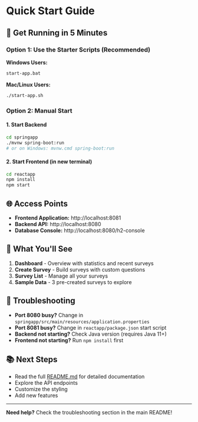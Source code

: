 # Quick Start Guide

## 🚀 Get Running in 5 Minutes

### Option 1: Use the Starter Scripts (Recommended)

**Windows Users:**
```bash
start-app.bat
```

**Mac/Linux Users:**
```bash
./start-app.sh
```

### Option 2: Manual Start

#### 1. Start Backend
```bash
cd springapp
./mvnw spring-boot:run
# or on Windows: mvnw.cmd spring-boot:run
```

#### 2. Start Frontend (in new terminal)
```bash
cd reactapp
npm install
npm start
```

## 🌐 Access Points

- **Frontend Application:** http://localhost:8081
- **Backend API:** http://localhost:8080
- **Database Console:** http://localhost:8080/h2-console

## 📱 What You'll See

1. **Dashboard** - Overview with statistics and recent surveys
2. **Create Survey** - Build surveys with custom questions
3. **Survey List** - Manage all your surveys
4. **Sample Data** - 3 pre-created surveys to explore

## 🔧 Troubleshooting

- **Port 8080 busy?** Change in `springapp/src/main/resources/application.properties`
- **Port 8081 busy?** Change in `reactapp/package.json` start script
- **Backend not starting?** Check Java version (requires Java 11+)
- **Frontend not starting?** Run `npm install` first

## 📚 Next Steps

- Read the full [README.md](README.md) for detailed documentation
- Explore the API endpoints
- Customize the styling
- Add new features

---

**Need help?** Check the troubleshooting section in the main README!
